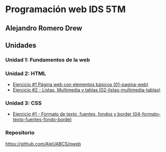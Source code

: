 # Programación web IDS 5TM
## Alejandro Romero Drew

## Unidades

### Unidad 1: Fundamentos de la web

### Unidad 2: HTML
* [Ejercicio #1 Página web con elementos básicos (01-pagina-web)](https://github.com/AleUABCS/pweb/tree/main/01-pagina-web)
* [Ejercicio #2 - Listas, Multimedia y tablas (02-listas-multimedia-tablas)](https://github.com/AleUABCS/pweb/tree/main/02-listas-multimedia-tablas)

### Unidad 3: CSS
* [Ejercicio #1 - Formato de texto, fuentes, fondos y border (04-formato-texto-fuentes-fondo-borde)](https://github.com/AleUABCS/pweb/tree/main/04-formato-texto-fuentes-fondo-borde)
### Repositorio 
https://github.com/AleUABCS/pweb
